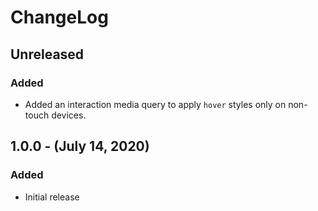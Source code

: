 ChangeLog
=========

Unreleased
----------
### Added
* Added an interaction media query to apply `hover` styles only on non-touch devices.

1.0.0 - (July 14, 2020)
------------------
### Added
* Initial release
